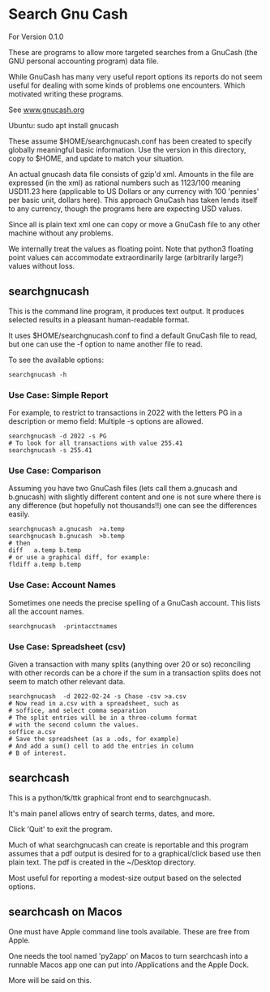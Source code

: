 # Search Gnu Cash

For Version 0.1.0

These are
programs to allow more targeted searches from a GnuCash
(the GNU personal accounting program) data file.

While GnuCash has many very useful report options
its reports do not seem useful for dealing with
some kinds of problems one encounters.
Which motivated writing these programs.

See www.gnucash.org

Ubuntu:  sudo apt install gnucash

These assume $HOME/searchgnucash.conf has been created
to specify globally meaningful basic information.
Use the version in this directory, copy to $HOME, and update
to match your situation.

An actual gnucash data file consists of gzip'd xml.
Amounts in the file are expressed (in the xml) as
rational numbers such as   <value>1123/100</value> 
meaning USD11.23 here (applicable
to US Dollars or any currency with 100 'pennies'
per basic unit, dollars here).
This approach GnuCash has taken
lends itself to any currency, though
the programs here are expecting USD values.

Since all is plain text xml one can copy or
move a GnuCash
file to any other machine without any problems.

We internally treat the values as floating point.
Note that python3 floating point values can
accommodate extraordinarily large (arbitrarily large?)
values without loss.

## searchgnucash

This is the command line program, it produces text output.
It produces selected results in a pleasant
human-readable format.

It uses $HOME/searchgnucash.conf to find a default
GnuCash file to read, but one can use the -f option
to name another file to read.

To see the available options:

    searchgnucash -h

### Use Case: Simple Report

For example, to restrict to transactions in 2022
with the letters PG in a description or memo field:
Multiple -s  options are allowed.

    searchgnucash -d 2022 -s PG
    # To look for all transactions with value 255.41
    searchgnucash -s 255.41

### Use Case: Comparison

Assuming you have two GnuCash files (lets
call them a.gnucash and b.gnucash) with slightly different
content and one is not sure
where there is any difference (but hopefully not
thousands!!)  one can see the differences easily.

    searchgnucash a.gnucash  >a.temp
    searchgnucash b.gnucash  >b.temp
    # then
    diff   a.temp b.temp
    # or use a graphical diff, for example:
    fldiff a.temp b.temp

### Use Case: Account Names

Sometimes one needs the precise spelling of a GnuCash account.
This lists all the account names.

    searchgnucash  -printacctnames

### Use Case: Spreadsheet (csv)

Given a transaction with many splits (anything over 20
or so) reconciling with
other records can be a chore if the sum in a transaction
splits does not seem to match other relevant data.

    searchgnucash  -d 2022-02-24 -s Chase -csv >a.csv
    # Now read in a.csv with a spreadsheet, such as
    # soffice, and select comma separation
    # The split entries will be in a three-column format
    # with the second column the values.
    soffice a.csv
    # Save the spreadsheet (as a .ods, for example)
    # And add a sum() cell to add the entries in column
    # B of interest.

## searchcash

This is a python/tk/ttk graphical front end to searchgnucash.

It's main panel allows entry of search terms, dates, and more.

Click 'Quit' to exit the program.

Much of what searchgnucash can create is reportable and
this program assumes that a pdf output is desired for
to a graphical/click based use then plain text.
The pdf is created in the ~/Desktop directory.

Most useful for reporting a modest-size output based
on the selected options.

## searchcash on Macos

One must have Apple command line tools available.
These are free from Apple.

One needs the tool named 'py2app' on Macos to turn
searchcash into a runnable Macos app one can put
into /Applications and the Apple Dock.

More will be said on this.


